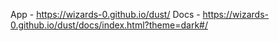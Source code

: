 App  - https://wizards-0.github.io/dust/
Docs - https://wizards-0.github.io/dust/docs/index.html?theme=dark#/